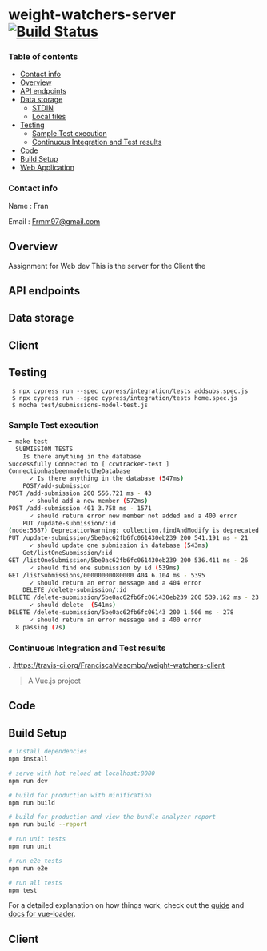 # weight-watchers-server         [![Build Status](https://travis-ci.org/FranciscaMasombo/weight-watchers-server.svg?branch=master)](https://travis-ci.org/FranciscaMasombo/weight-watchers-server)

### Table of contents

<!--ts-->
   * [Contact info](#Contact-info)
   * [Overview](#Overview)
   * [API endpoints](#API-endpoints)
   * [Data storage](#Data-storage)
      * [STDIN](#stdin)
      * [Local files](#local-files)
   * [Testing](#Testing)
     * [Sample Test execution](#Sample-Test-execution)
     * [Continuous Integration and Test results](#Continuous-Integration-and-Test-results)
   * [Code](#Code)
   * [Build Setup](#Build-Setup)
   * [Web Application](#Client)
<!--te-->
### Contact info
Name  : Fran

Email : Frmm97@gmail.com

## Overview
Assignment for Web dev
This is the server for the Client the

## API endpoints

## Data storage

## Client

## Testing

     $ npx cypress run --spec cypress/integration/tests addsubs.spec.js
     $ npx cypress run --spec cypress/integration/tests home.spec.js
     $ mocha test/submissions-model-test.js

### Sample Test execution


```bash
➥ make test
  SUBMISSION TESTS
    Is there anything in the database
Successfully Connected to [ ccwtracker-test ]
ConnectionhasbeenmadetotheDatabase
      ✓ Is there anything in the database (547ms)
    POST/add-submission
POST /add-submission 200 556.721 ms - 43
      ✓ should add a new member (572ms)
POST /add-submission 401 3.758 ms - 1571
      ✓ should return error new member not added and a 400 error
    PUT /update-submission/:id
(node:5587) DeprecationWarning: collection.findAndModify is deprecated. Use findOneAndUpdate, findOneAndReplace or findOneAndDelete instead.
PUT /update-submission/5be0ac62fb6fc061430eb239 200 541.191 ms - 21
      ✓ should update one submission in database (543ms)
    Get/listOneSubmission/:id
GET /listOneSubmission/5be0ac62fb6fc061430eb239 200 536.411 ms - 26
      ✓ should find one submission by id (539ms)
GET /listSubmissions/00000000080000 404 6.104 ms - 5395
      ✓ should return an error message and a 404 error
    DELETE /delete-submission/:id
DELETE /delete-submission/5be0ac62fb6fc061430eb239 200 539.162 ms - 23
      ✓ should delete  (541ms)
DELETE /delete-submission/5be0ac62fb6fc06143 200 1.506 ms - 278
      ✓ should return an error message and a 400 error
  8 passing (7s)
```
### Continuous Integration and Test results

. .https://travis-ci.org/FranciscaMasombo/weight-watchers-client

> A Vue.js project
## Code

## Build Setup

``` bash
# install dependencies
npm install

# serve with hot reload at localhost:8080
npm run dev

# build for production with minification
npm run build

# build for production and view the bundle analyzer report
npm run build --report

# run unit tests
npm run unit

# run e2e tests
npm run e2e

# run all tests
npm test
```

For a detailed explanation on how things work, check out the [guide](http://vuejs-templates.github.io/webpack/) and [docs for vue-loader](http://vuejs.github.io/vue-loader).

## Client

